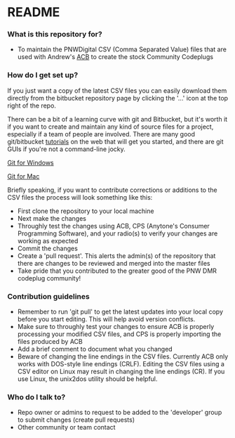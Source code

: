 # README #


### What is this repository for? ###

* To maintain the PNWDigital CSV (Comma Separated Value) files that are used with Andrew's [ACB](https://github.com/K7ABD/anytone-config-builder) to create the stock Community Codeplugs

### How do I get set up? ###

If you just want a copy of the latest CSV files you can easily download them directly from the bitbucket repository page by clicking the '...' icon at the top right of the repo.

There can be a bit of a learning curve with git and Bitbucket, but it's worth it if you want to create and maintain any kind of source files for a project, especially if a team of people are involved. There are many good git/bitbucket [tutorials](https://www.atlassian.com/git/tutorials/learn-git-with-bitbucket-cloud) on the web that will get you started, and there are git GUIs if you're not a command-line jocky. 

[Git for Windows](https://gitforwindows.org/) 

[Git for Mac](https://git-scm.com/download/mac)

Briefly speaking, if you want to contribute corrections or additions to the CSV files the process will look something like this:

* First clone the repository to your local machine
* Next make the changes
* Throughly test the changes using ACB, CPS (Anytone's Consumer Programming Software), and your radio(s) to verify your changes are working as expected
* Commit the changes
* Create a 'pull request'. This alerts the admin(s) of the repository that there are changes to be reviewed and merged into the master files
* Take pride that you contributed to the greater good of the PNW DMR codeplug community!


### Contribution guidelines ###

* Remember to run 'git pull' to get the latest updates into your local copy before you start editing. This will help avoid version conflicts.
* Make sure to throughly test your changes to ensure ACB is properly processing your modified CSV files, and CPS is properly importing the files produced by ACB
* Add a brief comment to document what you changed 
* Beware of changing the line endings in the CSV files. Currently ACB only works with DOS-style line endings (CRLF). Editing the CSV files using a CSV editor on Linux may result in changing the line endings (CR). If you use Linux, the unix2dos utility should be helpful. 

### Who do I talk to? ###

* Repo owner or admins to request to be added to the 'developer' group to submit changes (create pull requests)
* Other community or team contact